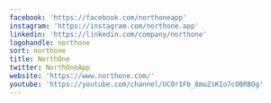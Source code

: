```yaml
---
facebook: 'https://facebook.com/northoneapp'
instagram: 'https://instagram.com/northone.app'
linkedin: 'https://linkedin.com/company/northone'
logohandle: northone
sort: northone
title: NorthOne
twitter: NorthOneApp
website: 'https://www.northone.com/'
youtube: 'https://youtube.com/channel/UC0r1Fb_8moZsKIo7cOBRBOg'
---
```

